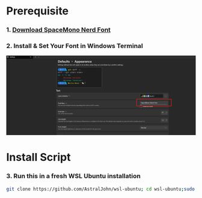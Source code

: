 # Prerequisite
### 1. [Download SpaceMono Nerd Font](https://github.com/ryanoasis/nerd-fonts/releases/download/v3.4.0/SpaceMono.zip)
### 2. Install & Set Your Font in Windows Terminal
![Windows Terminal Settings Screenshot](./markdown-assets/terminal-font.png)
# Install Script
### 3. Run this in a fresh WSL Ubuntu installation
```sh
git clone https://github.com/AstralJohn/wsl-ubuntu; cd wsl-ubuntu;sudo chmod u+x ./install.sh; ./install.sh
```
